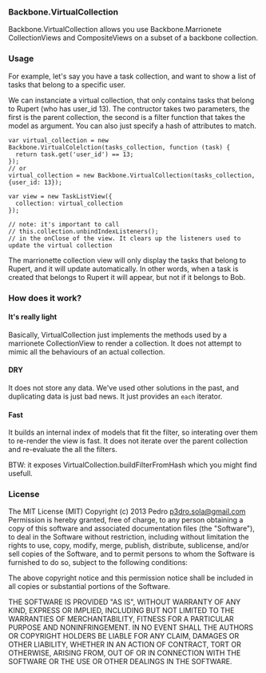 ### Backbone.VirtualCollection

Backbone.VirtualCollection allows you use Backbone.Marrionete CollectionViews and CompositeViews on a subset of
a backbone collection.

### Usage

For example, let's say you have a task collection, and want to show a list of tasks that belong to a specific user.

We can instanciate a virtual collection, that only contains tasks that belong to Rupert (who has user_id 13).
The contructor takes two parameters, the first is the parent collection, the second is a filter function that takes the model as argument. You can also just specify a hash of attributes to match.


    var virtual_collection = new Backbone.VirtualColelction(tasks_collection, function (task) {
      return task.get('user_id') == 13;
    });
    // or
    virtual_collection = new Backbone.VirtualCollection(tasks_collection, {user_id: 13});

    var view = new TaskListView({
      collection: virtual_collection
    });

    // note: it's important to call
    // this.collection.unbindIndexListeners();
    // in the onClose of the view. It clears up the listeners used to update the virtual collection

The marrionette collection view will only display the tasks that belong to Rupert, and it will update automatically. In other words, when a task is created that belongs to Rupert it will appear, but not if it belongs to Bob.

### How does it work?

#### It's really light
Basically, VirtualCollection just implements the methods used by a marrionete CollectionView to render a collection. It does not attempt to mimic all the behaviours of an actual collection.

#### DRY
It does not store any data. We've used other solutions in the past, and duplicating data is just bad news. It just provides an `each` iterator.

#### Fast
It builds an internal index of models that fit the filter, so interating over them to re-render the view is fast. It does not iterate over the parent collection and re-evaluate the all the filters.


BTW: it exposes VirtualCollection.buildFilterFromHash which you might find usefull.

### License
The MIT License (MIT)
Copyright (c) 2013 Pedro  p3dro.sola@gmail.com
Permission is hereby granted, free of charge, to any person obtaining a copy of this software and associated documentation files (the "Software"), to deal in the Software without restriction, including without limitation the rights to use, copy, modify, merge, publish, distribute, sublicense, and/or sell copies of the Software, and to permit persons to whom the Software is furnished to do so, subject to the following conditions:

The above copyright notice and this permission notice shall be included in all copies or substantial portions of the Software.

THE SOFTWARE IS PROVIDED "AS IS", WITHOUT WARRANTY OF ANY KIND, EXPRESS OR IMPLIED, INCLUDING BUT NOT LIMITED TO THE WARRANTIES OF MERCHANTABILITY, FITNESS FOR A PARTICULAR PURPOSE AND NONINFRINGEMENT. IN NO EVENT SHALL THE AUTHORS OR COPYRIGHT HOLDERS BE LIABLE FOR ANY CLAIM, DAMAGES OR OTHER LIABILITY, WHETHER IN AN ACTION OF CONTRACT, TORT OR OTHERWISE, ARISING FROM, OUT OF OR IN CONNECTION WITH THE SOFTWARE OR THE USE OR OTHER DEALINGS IN THE SOFTWARE.